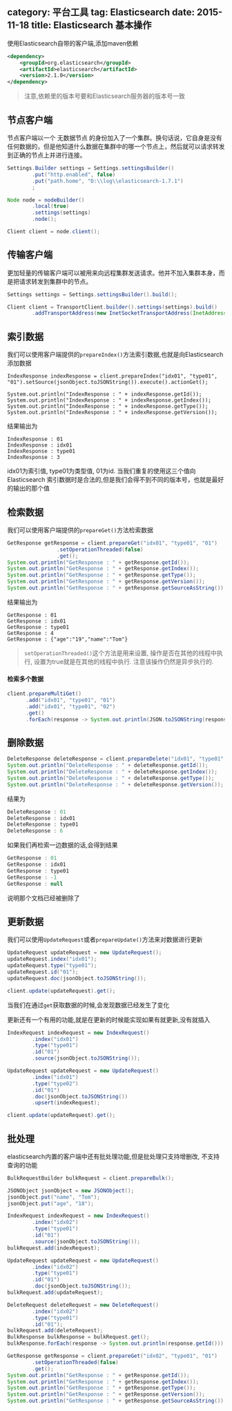 category: 平台工具
tag: Elasticsearch
date: 2015-11-18
title: Elasticsearch 基本操作
---

使用Elasticsearch自带的客户端,添加maven依赖
```xml
<dependency>
    <groupId>org.elasticsearch</groupId>
    <artifactId>elasticsearch</artifactId>
    <version>2.1.0</version>
</dependency>
```
> 注意,依赖里的版本号要和Elasticsearch服务器的版本号一致


## 节点客户端
节点客户端以一个 无数据节点 的身份加入了一个集群。换句话说，它自身是没有任何数据的，但是他知道什么数据在集群中的哪一个节点上，然后就可以请求转发到正确的节点上并进行连接。
```java
Settings.Builder settings = Settings.settingsBuilder()
		.put("http.enabled", false)
		.put("path.home", "D:\\log\\elasticsearch-1.7.1")
		;

Node node = nodeBuilder()
		.local(true)
		.settings(settings)
		.node();

Client client = node.client();
```

## 传输客户端
更加轻量的传输客户端可以被用来向远程集群发送请求。他并不加入集群本身，而是把请求转发到集群中的节点。
```java
Settings settings = Settings.settingsBuilder().build();

Client client = TransportClient.builder().settings(settings).build()
		.addTransportAddress(new InetSocketTransportAddress(InetAddress.getByName("localhost"), 9300));
```

## 索引数据
我们可以使用客户端提供的`prepareIndex()`方法索引数据,也就是向Elasticsearch添加数据
```
IndexResponse indexResponse = client.prepareIndex("idx01", "type01", "01").setSource(jsonObject.toJSONString()).execute().actionGet();

System.out.println("IndexResponse : " + indexResponse.getId());
System.out.println("IndexResponse : " + indexResponse.getIndex());
System.out.println("IndexResponse : " + indexResponse.getType());
System.out.println("IndexResponse : " + indexResponse.getVersion());
```
结果输出为
```
IndexResponse : 01
IndexResponse : idx01
IndexResponse : type01
IndexResponse : 3
```
idx01为索引值, type01为类型值, 01为id. 当我们重复的使用这三个值向 Elasticsearch 索引数据时是合法的,但是我们会得不到不同的版本号，也就是最好的输出的那个值

## 检索数据
我们可以使用客户端提供的`prepareGet()`方法检索数据
```java
GetResponse getResponse = client.prepareGet("idx01", "type01", "01")
				.setOperationThreaded(false)
				.get();
System.out.println("GetResponse : " + getResponse.getId());
System.out.println("GetResponse : " + getResponse.getIndex());
System.out.println("GetResponse : " + getResponse.getType());
System.out.println("GetResponse : " + getResponse.getVersion());
System.out.println("GetResponse : " + getResponse.getSourceAsString());
```
结果输出为
```
GetResponse : 01
GetResponse : idx01
GetResponse : type01
GetResponse : 4
GetResponse : {"age":"19","name":"Tom"}
```

> `setOperationThreaded()`这个方法是用来设置, 操作是否在其他的线程中执行, 设置为true就是在其他的线程中执行. 注意该操作仍然是异步执行的.

#### 检索多个数据
```java
client.prepareMultiGet()
	  .add("idx01", "type01", "01")
	  .add("idx01", "type01", "02")
	  .get()
	  .forEach(response -> System.out.println(JSON.toJSONString(response, true)));
```

## 删除数据
```java
DeleteResponse deleteResponse = client.prepareDelete("idx01", "type01", "01").get();
System.out.println("DeleteResponse : " + deleteResponse.getId());
System.out.println("DeleteResponse : " + deleteResponse.getIndex());
System.out.println("DeleteResponse : " + deleteResponse.getType());
System.out.println("DeleteResponse : " + deleteResponse.getVersion());
```
结果为
```java
DeleteResponse : 01
DeleteResponse : idx01
DeleteResponse : type01
DeleteResponse : 6
```
如果我们再检索一边数据的话,会得到结果
```java
GetResponse : 01
GetResponse : idx01
GetResponse : type01
GetResponse : -1
GetResponse : null
```
说明那个文档已经被删除了

## 更新数据
我们可以使用`UpdateRequest`或者`prepareUpdate()`方法来对数据进行更新
```java
UpdateRequest updateRequest = new UpdateRequest();
updateRequest.index("idx01");
updateRequest.type("type01");
updateRequest.id("01");
updateRequest.doc(jsonObject.toJSONString());

client.update(updateRequest).get();
```
当我们在通过`get`获取数据的时候,会发现数据已经发生了变化

更新还有一个有用的功能,就是在更新的时候能实现如果有就更新,没有就插入
```java
IndexRequest indexRequest = new IndexRequest()
		.index("idx01")
		.type("type01")
		.id("01")
		.source(jsonObject.toJSONString());

UpdateRequest updateRequest = new UpdateRequest()
		.index("idx01")
		.type("type02")
		.id("01")
		.doc(jsonObject.toJSONString())
		.upsert(indexRequest);

client.update(updateRequest).get();
```

## 批处理
elasticsearch内置的客户端中还有批处理功能,但是批处理只支持增删改, 不支持查询的功能
```java
BulkRequestBuilder bulkRequest = client.prepareBulk();

JSONObject jsonObject = new JSONObject();
jsonObject.put("name", "Tom");
jsonObject.put("age", "18");

IndexRequest indexRequest = new IndexRequest()
		.index("idx02")
		.type("type01")
		.id("01")
		.source(jsonObject.toJSONString());
bulkRequest.add(indexRequest);

UpdateRequest updateRequest = new UpdateRequest()
		.index("idx02")
		.type("type01")
		.id("01")
		.doc(jsonObject.toJSONString());
bulkRequest.add(updateRequest);

DeleteRequest deleteRequest = new DeleteRequest()
		.index("idx02")
		.type("type01")
		.id("01");
bulkRequest.add(deleteRequest);
BulkResponse bulkResponse = bulkRequest.get();
bulkResponse.forEach(response -> System.out.println(response.getId()));

GetResponse getResponse = client.prepareGet("idx02", "type01", "01")
		.setOperationThreaded(false)
		.get();
System.out.println("GetResponse : " + getResponse.getId());
System.out.println("GetResponse : " + getResponse.getIndex());
System.out.println("GetResponse : " + getResponse.getType());
System.out.println("GetResponse : " + getResponse.getVersion());
System.out.println("GetResponse : " + getResponse.getSourceAsString());
```

